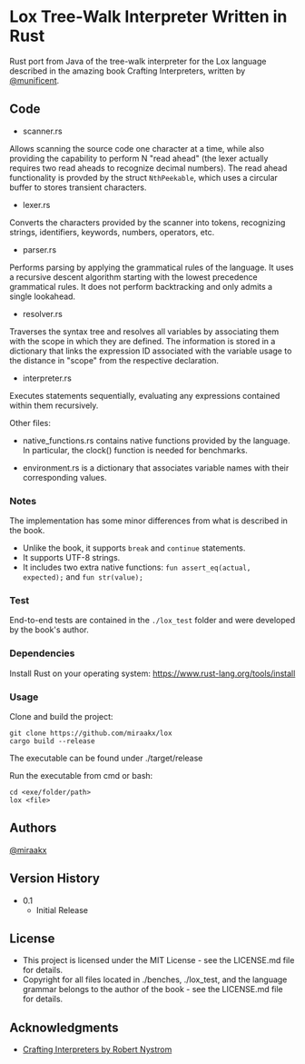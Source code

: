 # Lox Tree-Walk Interpreter Written in Rust

Rust port from Java of the tree-walk interpreter for the Lox language described in the amazing book Crafting Interpreters, written by [@munificent](https://github.com/munificent).

## Code

* scanner.rs

Allows scanning the source code one character at a time, while also providing the capability to perform N "read ahead" (the lexer actually requires two read aheads to recognize decimal numbers). The read ahead functionality is provded by the struct `NthPeekable`, which uses a circular buffer to stores transient characters.

* lexer.rs

Converts the characters provided by the scanner into tokens, recognizing strings, identifiers, keywords, numbers, operators, etc.

* parser.rs

Performs parsing by applying the grammatical rules of the language. It uses a recursive descent algorithm starting with the lowest precedence grammatical rules. It does not perform backtracking and only admits a single lookahead.

* resolver.rs

Traverses the syntax tree and resolves all variables by associating them with the scope in which they are defined. The information is stored in a dictionary that links the expression ID associated with the variable usage to the distance in "scope" from the respective declaration.

* interpreter.rs

Executes statements sequentially, evaluating any expressions contained within them recursively.

Other files:

* native_functions.rs contains native functions provided by the language. In particular, the clock() function is needed for benchmarks.

* environment.rs is a dictionary that associates variable names with their corresponding values.

### Notes

The implementation has some minor differences from what is described in the book.

* Unlike the book, it supports `break` and `continue` statements.
* It supports UTF-8 strings.
* It includes two extra native functions: `fun assert_eq(actual, expected);` and `fun str(value); `

### Test

End-to-end tests are contained in the `./lox_test` folder and were developed by the book's author.

### Dependencies

Install Rust on your operating system: https://www.rust-lang.org/tools/install

### Usage

Clone and build the project:
```
git clone https://github.com/miraakx/lox
cargo build --release
```
The executable can be found under ./target/release

Run the executable from cmd or bash:
```
cd <exe/folder/path>
lox <file>
```

## Authors

[@miraakx](https://github.com/miraakx)

## Version History

* 0.1
    * Initial Release

## License

* This project is licensed under the MIT License - see the LICENSE.md file for details.
* Copyright for all files located in ./benches, ./lox_test, and the language grammar belongs to the author of the book - see the LICENSE.md file for details.

## Acknowledgments

* [Crafting Interpreters by Robert Nystrom](https://craftinginterpreters.com/)
